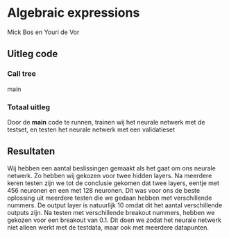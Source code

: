 <h1>Algebraic expressions</h1>
Mick Bos en Youri de Vor
<h2> Uitleg code</h2>

<h3>Call tree</h2>
main
<h3>Totaal uitleg</h3>
Door de <b>main</b> code te runnen, trainen wij het neurale netwerk met de testset, en testen het neurale netwerk met een validatieset

<h2>Resultaten</h2>
Wij hebben een aantal beslissingen gemaakt als het gaat om ons neurale netwerk. Zo hebben wij gekozen voor twee hidden layers. Na meerdere keren testen zijn we tot de conclusie gekomen dat twee layers, eentje met 456 neuronen en een met 128 neuronen. Dit was voor ons de beste oplossing uit meerdere testen die we gedaan hebben met verschillende nummers. De output layer is natuurlijk 10 omdat dit het aantal verschillende outputs zijn.  
Na testen met verschillende breakout nummers, hebben we gekozen voor een breakout van 0.1. Dit doen we zodat het neurale netwerk niet alleen werkt met de testdata, maar ook met meerdere datapunten. 